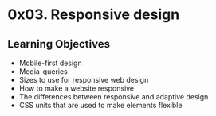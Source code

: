 # 0x03. Responsive design
## Learning Objectives
- Mobile-first design
- Media-queries
- Sizes to use for responsive web design
- How to make a website responsive
- The differences between responsive and adaptive design
- CSS units that are used to make elements flexible
